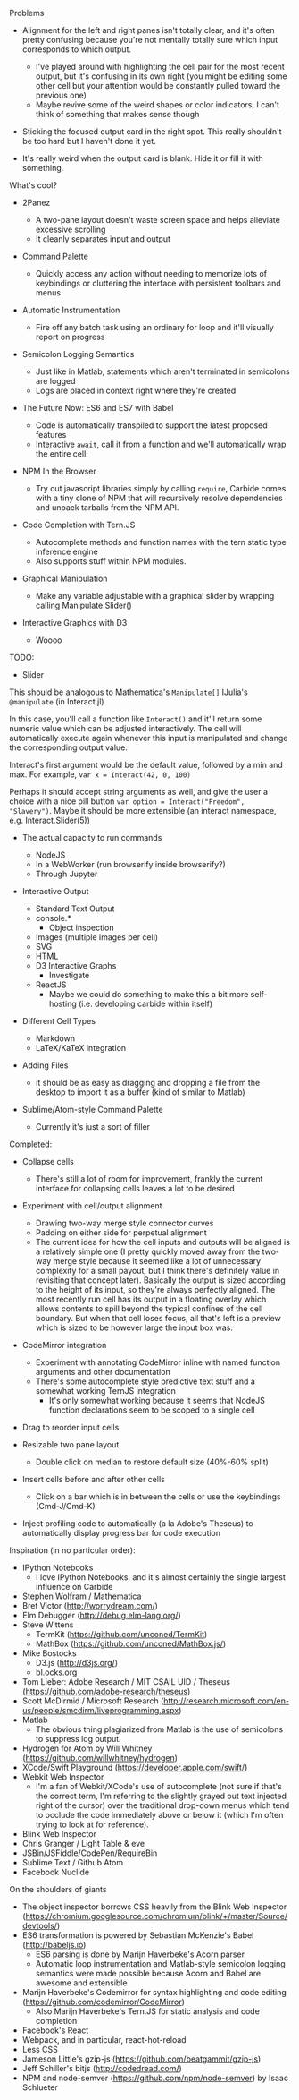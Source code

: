 Problems

* Alignment for the left and right panes isn't totally clear, and it's often pretty confusing because you're not mentally totally sure which input corresponds to which output. 
	* I've played around with highlighting the cell pair for the most recent output, but it's confusing in its own right (you might be editing some other cell but your attention would be constantly pulled toward the previous one)
	* Maybe revive some of the weird shapes or color indicators, I can't think of something that makes sense though

* Sticking the focused output card in the right spot. This really shouldn't be too hard but I haven't done it yet.

* It's really weird when the output card is blank. Hide it or fill it with something.



What's cool?
* 2Panez
	* A two-pane layout doesn't waste screen space and helps alleviate excessive scrolling
	* It cleanly separates input and output

* Command Palette
	* Quickly access any action without needing to memorize lots of keybindings or cluttering the interface with persistent toolbars and menus

* Automatic Instrumentation
	* Fire off any batch task using an ordinary for loop and it'll visually report on progress

* Semicolon Logging Semantics
	* Just like in Matlab, statements which aren't terminated in semicolons are logged
	* Logs are placed in context right where they're created

* The Future Now: ES6 and ES7 with Babel
	* Code is automatically transpiled to support the latest proposed features
	* Interactive `await`, call it from a function and we'll automatically wrap the entire cell.

* NPM In the Browser
	* Try out javascript libraries simply by calling `require`, Carbide comes with a tiny clone of NPM that will recursively resolve dependencies and unpack tarballs from the NPM API. 

* Code Completion with Tern.JS
	* Autocomplete methods and function names with the tern static type inference engine
	* Also supports stuff within NPM modules.

* Graphical Manipulation
	* Make any variable adjustable with a graphical slider by wrapping calling Manipulate.Slider()

* Interactive Graphics with D3
	* Woooo



TODO:

* Slider

This should be analogous to Mathematica's `Manipulate[]` IJulia's `@manipulate` (in Interact.jl)

In this case, you'll call a function like `Interact()` and it'll return some numeric value which can be adjusted interactively. The cell will automatically execute again whenever this input is manipulated and change the corresponding output value. 

Interact's first argument would be the default value, followed by a min and max. For example, `var x = Interact(42, 0, 100)`

Perhaps it should accept string arguments as well, and give the user a choice with a nice pill button `var option = Interact("Freedom", "Slavery")`. Maybe it should be more extensible (an interact namespace, e.g. Interact.Slider(5))




* The actual capacity to run commands
	* NodeJS
	* In a WebWorker (run browserify inside browserify?)
	* Through Jupyter

* Interactive Output
	* Standard Text Output
	* console.*
		* Object inspection
	* Images (multiple images per cell)
	* SVG
	* HTML
	* D3 Interactive Graphs
		* Investigate 
	* ReactJS
		* Maybe we could do something to make this a bit more self-hosting (i.e. developing carbide within itself)

* Different Cell Types
	* Markdown
	* LaTeX/KaTeX integration

* Adding Files
	* it should be as easy as dragging and dropping a file from the desktop to import it as a buffer (kind of similar to Matlab)

* Sublime/Atom-style Command Palette
	* Currently it's just a sort of filler

Completed:

* Collapse cells
	* There's still a lot of room for improvement, frankly the current interface for collapsing cells leaves a lot to be desired
* Experiment with cell/output alignment
	* Drawing two-way merge style connector curves
	* Padding on either side for perpetual alignment
	* The current idea for how the cell inputs and outputs will be aligned is a relatively simple one (I pretty quickly moved away from the two-way merge style because it seemed like a lot of unnecessary complexity for a small payout, but I think there's definitely value in revisiting that concept later). Basically the output is sized according to the height of its input, so they're always perfectly aligned. The most recently run cell has its output in a floating overlay which allows contents to spill beyond the typical confines of the cell boundary. But when that cell loses focus, all that's left is a preview which is sized to be however large the input box was.
* CodeMirror integration
	* Experiment with annotating CodeMirror inline with named function arguments and other documentation
	* There's some autocomplete style predictive text stuff and a somewhat working TernJS integration
		* It's only somewhat working because it seems that NodeJS function declarations seem to be scoped to a single cell
* Drag to reorder input cells
* Resizable two pane layout
	* Double click on median to restore default size (40%-60% split)
* Insert cells before and after other cells
	* Click on a bar which is in between the cells or use the keybindings (Cmd-J/Cmd-K)


* Inject profiling code to automatically (a la Adobe's Theseus) to automatically display progress bar for code execution



Inspiration (in no particular order):

* IPython Notebooks
	* I love IPython Notebooks, and it's almost certainly the single largest influence on Carbide
* Stephen Wolfram / Mathematica
* Bret Victor (http://worrydream.com/)
* Elm Debugger (http://debug.elm-lang.org/)
* Steve Wittens 
	* TermKit (https://github.com/unconed/TermKit)
	* MathBox (https://github.com/unconed/MathBox.js/)
* Mike Bostocks
	* D3.js (http://d3js.org/)
	* bl.ocks.org
* Tom Lieber: Adobe Research / MIT CSAIL UID / Theseus (https://github.com/adobe-research/theseus)
* Scott McDirmid / Microsoft Research (http://research.microsoft.com/en-us/people/smcdirm/liveprogramming.aspx)
* Matlab
	* The obvious thing plagiarized from Matlab is the use of semicolons to suppress log output. 
* Hydrogen for Atom by Will Whitney (https://github.com/willwhitney/hydrogen)
* XCode/Swift Playground (https://developer.apple.com/swift/)
* Webkit Web Inspector
	* I'm a fan of Webkit/XCode's use of autocomplete (not sure if that's the correct term, I'm referring to the slightly grayed out text injected right of the cursor) over the traditional drop-down menus which tend to occlude the code immediately above or below it (which I'm often trying to look at for reference). 
* Blink Web Inspector
* Chris Granger / Light Table & eve
* JSBin/JSFiddle/CodePen/RequireBin
* Sublime Text / Github Atom
* Facebook Nuclide


On the shoulders of giants

* The object inspector borrows CSS heavily from the Blink Web Inspector (https://chromium.googlesource.com/chromium/blink/+/master/Source/devtools/)
* ES6 transformation is powered by Sebastian McKenzie's Babel (http://babeljs.io)
	* ES6 parsing is done by Marijn Haverbeke's Acorn parser
	* Automatic loop instrumentation and Matlab-style semicolon logging semantics were made possible because Acorn and Babel are awesome and extensible
* Marijn Haverbeke's Codemirror for syntax highlighting and code editing (https://github.com/codemirror/CodeMirror)
	* Also Marijn Haverbeke's Tern.JS for static analysis and code completion
* Facebook's React
* Webpack, and in particular, react-hot-reload
* Less CSS
* Jameson Little's gzip-js (https://github.com/beatgammit/gzip-js)
* Jeff Schiller's bitjs (http://codedread.com/)
* NPM and node-semver (https://github.com/npm/node-semver) by Isaac Schlueter